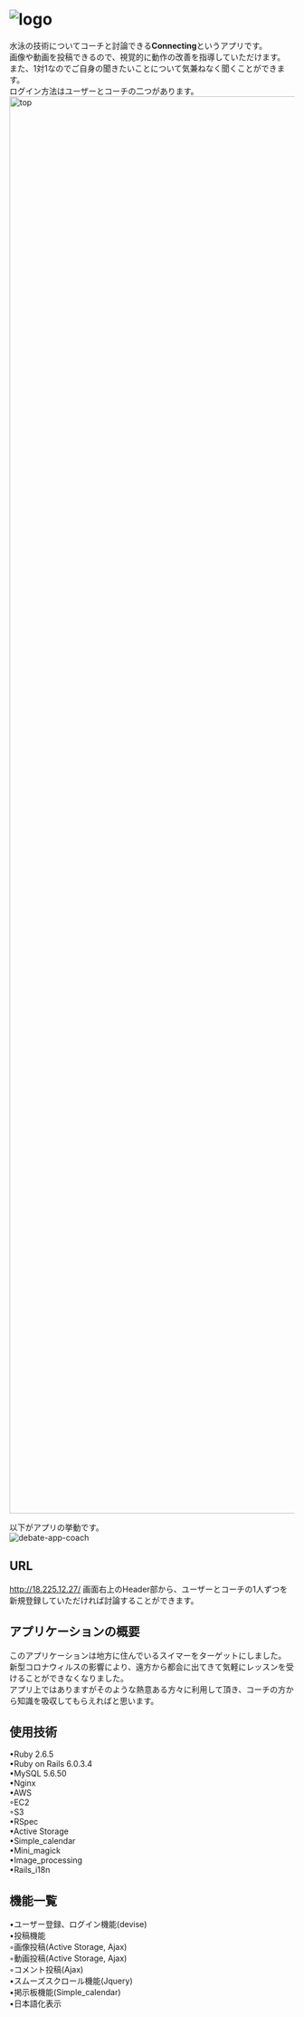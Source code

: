 # ![logo](https://user-images.githubusercontent.com/74892623/105153631-01286a00-5b4c-11eb-8e72-6a3a4f8899ae.png)
水泳の技術についてコーチと討論できる**Connecting**というアプリです。<br>
画像や動画を投稿できるので、視覚的に動作の改善を指導していただけます。<br>
また、1対1なのでご自身の聞きたいことについて気兼ねなく聞くことができます。<br>
ログイン方法はユーザーとコーチの二つがあります。<br>
<img width="2500px" alt="top" src="https://user-images.githubusercontent.com/74892623/105152351-65e2c500-5b4a-11eb-9181-77d8209eb9f7.png">

 以下がアプリの挙動です。<br>
 ![debate-app-coach](https://user-images.githubusercontent.com/74892623/105154254-b5c28b80-5b4c-11eb-90ba-54c91a30c95b.gif)


## URL
http://18.225.12.27/
画面右上のHeader部から、ユーザーとコーチの1人ずつを新規登録していただければ討論することができます。

## アプリケーションの概要
  このアプリケーションは地方に住んでいるスイマーをターゲットにしました。<br>
新型コロナウィルスの影響により、遠方から都会に出てきて気軽にレッスンを受けることができなくなりました。<br>
アプリ上ではありますがそのような熱意ある方々に利用して頂き、コーチの方から知識を吸収してもらえればと思います。


## 使用技術
•Ruby 2.6.5<br>
•Ruby on Rails 6.0.3.4<br>
•MySQL 5.6.50<br>
•Nginx<br>
•AWS<br>
  ◦EC2<br>
  ◦S3<br>
•RSpec<br>
•Active Storage<br>
•Simple_calendar<br>
•Mini_magick<br>
•Image_processing<br>
•Rails_i18n<br>

## 機能一覧
•ユーザー登録、ログイン機能(devise)<br>
•投稿機能<br>
  ◦画像投稿(Active Storage, Ajax)<br>
  ◦動画投稿(Active Storage, Ajax)<br>
  ◦コメント投稿(Ajax)<br>
•スムーズスクロール機能(Jquery)<br>
•掲示板機能(Simple_calendar)<br>
•日本語化表示<br>